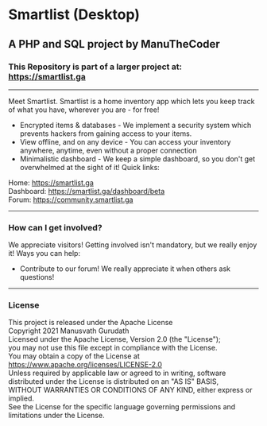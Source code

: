 # Smartlist (Desktop)
## A PHP and SQL project by ManuTheCoder
### This Repository is part of a larger project at: https://smartlist.ga
---
Meet Smartlist.
Smartlist is a home inventory app which lets you keep track of what you have, wherever you are - for free!
* Encrypted items & databases - We implement a security system which prevents hackers from gaining access to your items.
* View offline, and on any device - You can access your inventory anywhere, anytime, even without a proper connection
* Minimalistic dashboard - We keep a simple dashboard, so you don't get overwhelmed at the sight of it!
Quick links: 

Home: https://smartlist.ga <br>
Dashboard: https://smartlist.ga/dashboard/beta<br>
Forum: https://community.smartlist.ga<br>

--- 
### How can I get involved? 
We appreciate visitors! Getting involved isn't mandatory, but we really enjoy it!
Ways you can help: 
* Contribute to our forum! We really appreciate it when others ask questions!
--- 
### License

This project is released under the Apache License<br>
Copyright 2021 Manusvath Gurudath<br>
Licensed under the Apache License, Version 2.0 (the "License");<br>
you may not use this file except in compliance with the License.<br>
You may obtain a copy of the License at<br>
https://www.apache.org/licenses/LICENSE-2.0<br>
Unless required by applicable law or agreed to in writing, software<br>
distributed under the License is distributed on an "AS IS" BASIS,<br>
WITHOUT WARRANTIES OR CONDITIONS OF ANY KIND, either express or implied.<br>
See the License for the specific language governing permissions and<br>
limitations under the License.<br>
